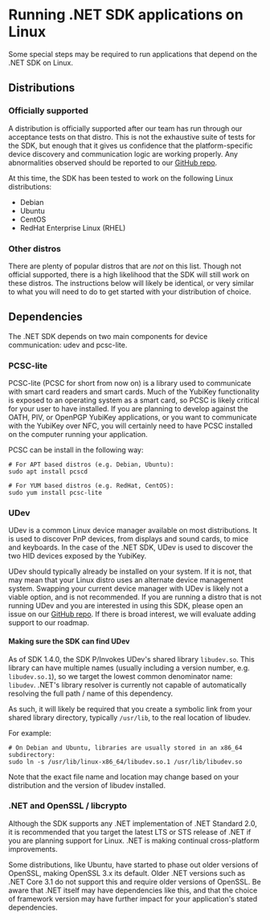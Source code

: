 <!-- Copyright 2022 Yubico AB

Licensed under the Apache License, Version 2.0 (the "License");
you may not use this file except in compliance with the License.
You may obtain a copy of the License at

    http://www.apache.org/licenses/LICENSE-2.0

Unless required by applicable law or agreed to in writing, software
distributed under the License is distributed on an "AS IS" BASIS,
WITHOUT WARRANTIES OR CONDITIONS OF ANY KIND, either express or implied.
See the License for the specific language governing permissions and
limitations under the License. -->

# Running .NET SDK applications on Linux

Some special steps may be required to run applications that depend on the .NET
SDK on Linux.

## Distributions

### Officially supported

A distribution is officially supported after our team has run through our
acceptance tests on that distro. This is not the exhaustive suite of tests
for the SDK, but enough that it gives us confidence that the platform-specific
device discovery and communication logic are working properly. Any abnormalities
observed should be reported to our [GitHub repo](https://github.com/Yubico/Yubico.NET.SDK/issues).

At this time, the SDK has been tested to work on the following Linux distributions:

- Debian
- Ubuntu
- CentOS
- RedHat Enterprise Linux (RHEL)

### Other distros

There are plenty of popular distros that are *not* on this list. Though not official supported,
there is a high likelihood that the SDK will still work on these distros. The instructions
below will likely be identical, or very similar to what you will need to do to get started
with your distribution of choice.

## Dependencies

The .NET SDK depends on two main components for device communication: udev and pcsc-lite.

### PCSC-lite

PCSC-lite (PCSC for short from now on) is a library used to communicate with smart card
readers and smart cards. Much of the YubiKey functionality is exposed to an operating
system as a smart card, so PCSC is likely critical for your user to have installed. If
you are planning to develop against the OATH, PIV, or OpenPGP YubiKey applications, or
you want to communicate with the YubiKey over NFC, you will certainly need to have PCSC
installed on the computer running your application.

PCSC can be install in the following way:

```shell
# For APT based distros (e.g. Debian, Ubuntu):
sudo apt install pcscd

# For YUM based distros (e.g. RedHat, CentOS):
sudo yum install pcsc-lite
```

### UDev

UDev is a common Linux device manager available on most distributions. It is used to
discover PnP devices, from displays and sound cards, to mice and keyboards. In the
case of the .NET SDK, UDev is used to discover the two HID devices exposed by the
YubiKey.

UDev should typically already be installed on your system. If it is not, that may
mean that your Linux distro uses an alternate device management system. Swapping
your current device manager with UDev is likely not a viable option, and is not
recommended. If you are running a distro that is not running UDev and you are interested
in using this SDK, please open an issue on our [GitHub repo](https://github.com/Yubico/Yubico.NET.SDK/issues).
If there is broad interest, we will evaluate adding support to our roadmap.

#### Making sure the SDK can find UDev

As of SDK 1.4.0, the SDK P/Invokes UDev's shared library `libudev.so`. This library can have
multiple names (usually including a version number, e.g. `libudev.so.1`), so we target
the lowest common denominator name: `libudev`. .NET's library resolver is currently
not capable of automatically resolving the full path / name of this dependency.

As such, it will likely be required that you create a symbolic link from your shared
library directory, typically `/usr/lib`, to the real location of libudev.

For example:
```shell
# On Debian and Ubuntu, libraries are usually stored in an x86_64 subdirectory:
sudo ln -s /usr/lib/linux-x86_64/libudev.so.1 /usr/lib/libudev.so
```

Note that the exact file name and location may change based on your distribution and
the version of libudev installed.

### .NET and OpenSSL / libcrypto

Although the SDK supports any .NET implementation of .NET Standard 2.0, it is
recommended that you target the latest LTS or STS release of .NET if you are
planning support for Linux. .NET is making continual cross-platform improvements.

Some distributions, like Ubuntu, have started to phase out older versions of
OpenSSL, making OpenSSL 3.x its default. Older .NET versions such as .NET Core 3.1
do not support this and require older versions of OpenSSL. Be aware that .NET
itself may have dependencies like this, and that the choice of framework version
may have further impact for your application's stated dependencies.
